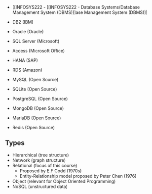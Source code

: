 - [[INFOSYS222 - [[INFOSYS222 - Database Systems/Database Management System (DBMS)]]ase Management System (DBMS)]]

- DB2 (IBM)
- Oracle (Oracle)
- SQL Server (Microsoft)
- Access (Microsoft Office)
- HANA (SAP)
- RDS (Amazon)
- MySQL (Open Source)
- SQLite (Open Source)
- PostgreSQL (Open Source)
- MongoDB (Open Source)
- MariaDB (Open Source)
- Redis (Open Source)

## Types
- Hierarchical (tree structure)
- Network (graph structure)
- Relational (focus of this course)
    - Proposed by E.F Codd (1970s)
    - Entity-Relationship model proposed by Peter Chen (1976)
- Object (relevant for Object Oriented Programming)
- NoSQL (unstructured data)